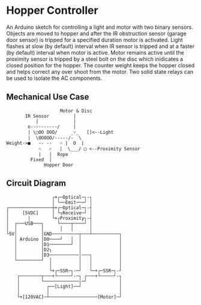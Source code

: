 # Hopper Controller #
An Arduino sketch for controlling a light and motor with two binary sensors. Objects are moved to hopper and after the IR obstruction sensor (garage door sensor) is tripped for a specified duration motor is activated. Light flashes at slow (by default) interval when IR sensor is tripped and at a faster (by default) interval when motor is active. Motor remains active until the proximity sensor is tripped by a steel bolt on the disc which inidicates a closed position for the hopper. The counter weight keeps the hopper closed and helps correct any over shoot from the motor. Two solid state relays can be used to isolate the AC components.

## Mechanical Use Case ##
```
                    Motor & Disc
       IR Sensor         |
           |             |
        o--˅-------/     |  
        | \□OO OOO/     _˅_   []<--Light
        |  \OOOOO/-----/-  \
Weight->■   -- --   ˄ |  O  |
            ˄   ˄   |  \___/ □ <--Proximity Sensor
            |   |  Rope
         Fixed  |
              Hopper Door
```

## Circuit Diagram ##
```
                 ┌+┌─Optical─┐-┐
                 │ └──Emit───┘ │	
┌────────────────┼+┌─Optical─┐-┤
│     [5VDC]     │ └┬Receive─┘ │
│       |        └+┌Proximity┐-┤
│  ┌───USB───┐	   └────┬────┘ │
│  │         │      │   │      │
└5V│         │GND──────────┬───┴──────────┐
   │ Arduino │D0────┘   │  │              │
   │         │D1────────┘  │              │
   │         │D2┐          │              │
   │         │D3───────────│───┐          │
   └─────────┘  │          │   │          │
                │          │   │          │
                └+┌─SSR─┐-─┘   └─+┌─SSR─┐-┘
    ┌────────┬───+└─────┘-─┐ ┌───+└─────┘-┐
    │        └─────────────│─┘            │
    │ 	       ┌──[Light]──┘              │
    │          │                          │
    └+[120VAC]─┴──────────────────[Motor]─┘
```
